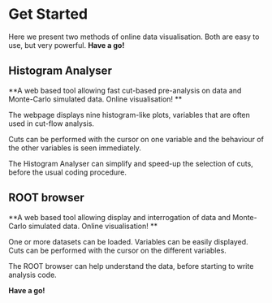 
# Get Started

Here we present two methods of online data visualisation.  Both are easy to use, but very powerful.  **Have a go!**


## Histogram Analyser



**A web based tool allowing fast cut-based pre-analysis on data and Monte-Carlo simulated data.  Online visualisation!
**

The webpage displays nine histogram-like plots, variables that are often used in cut-flow analysis.  

Cuts can be performed with the cursor on one variable and the behaviour of the other variables is seen immediately.  

The Histogram Analyser can simplify and speed-up the selection of cuts, before the usual coding procedure.



## ROOT browser



**A web based tool allowing display and interrogation of data and Monte-Carlo simulated data. Online visualisation!
**

One or more datasets can be loaded.  Variables can be easily displayed.
Cuts can be performed with the cursor on the different variables. 

The ROOT browser can help understand the data, before starting to write analysis code.

**Have a go!**